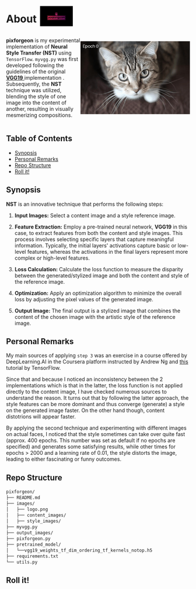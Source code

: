 # About<img align="" width="90" height="55" src="images/logo.png" style='margin:-10px 10px'>

<div style="display: flex; align-items: center;">
  <p>
    <strong>pixforgeon</strong> is my experimental implementation of <strong>Neural Style Transfer (NST)</strong> using <code>TensorFlow</code>. <code>myvgg.py</code> was first developed following the guidelines of the original <a href="https://arxiv.org/pdf/1409.1556.pdf"><strong>VGG19</strong> </a> implementation . Subsequently, the <strong>NST</strong> technique was utilized, blending the style of one image into the content of another, resulting in visually mesmerizing compositions.
  </p>
  <img src="images/animation.gif" width="300" height="auto" alt="Cat Animation">
</div>

## Table of Contents
  - [Synopsis](#synopsis)
  - [Personal Remarks](#personal-remarks)
  - [Repo Structure](#repo-structure)
  - [Roll it!](#roll-it)

## Synopsis
**NST** is an innovative technique that performs the following steps:

1. **Input Images:** Select a content image and a style reference image.

2. **Feature Extraction:** Employ a pre-trained neural network, **VGG19** in this case, to extract features from both the content and style images. This process involves selecting specific layers that capture meaningful information. Typically, the initial layers' activations capture basic or low-level features, whereas the activations in the final layers represent more complex or high-level features.

3. **Loss Calculation:** Calculate the loss function to measure the disparity between the generated/stylized image and both the content and style of the reference image. 

4. **Optimization:** Apply an optimization algorithm to minimize the overall loss by adjusting the pixel values of the generated image.

5. **Output Image:** The final output is a stylized image that combines the content of the chosen image with the artistic style of the reference image.

## Personal Remarks
My main sources of applying `step 3` was an exercise in a course offered by DeepLearning.AI in the Coursera platform instructed by Andrew Ng and  [this](https://www.tensorflow.org/tutorials/generative/style_transfer) tutorial by TensorFlow. 

Since that and because I noticed an inconsistency between the 2 implementations which is that in the latter, the loss function is not applied directly to the content image, I have checked numerous sources to understand the reason. It turns out that by following the latter approach, the style features can be more dominant and thus converge (generate) a style on the generated image faster. On the other hand though, content distotrions will appear faster.

By applying the second technique and experimenting with different images on actual faces, I noticed that the style sometimes can take over quite fast (approx. 400 epochs. This number was set as default if no epochs are specified) and generates some satisfying results, while other times for epochs > 2000 and a learning rate of 0.01, the style distorts the image, leading to either fascinating or funny outcomes.

## Repo Structure
```
pixforgeon/
├── README.md
├── images/
│   ├── logo.png
│   ├── content_images/
│   ├── style_images/
├── myvgg.py
├── output_images/
├── pixforgeon.py
├── pretrained_model/
│   └──vgg19_weights_tf_dim_ordering_tf_kernels_notop.h5 
├── requirements.txt
└── utils.py
```

## Roll it!



